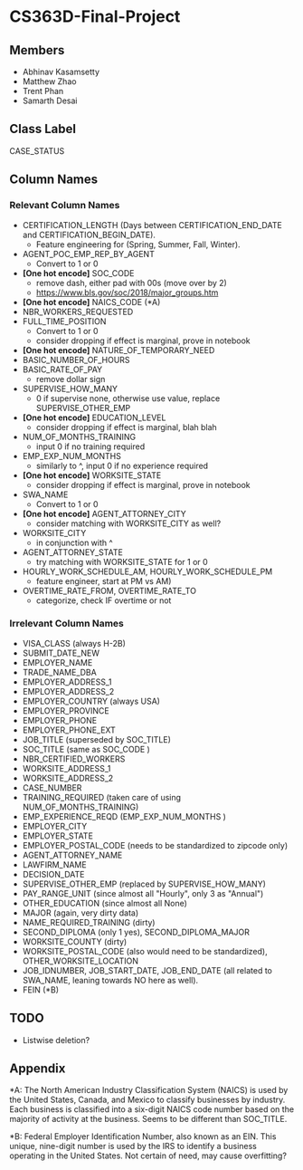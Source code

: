 # CS363D-Final-Project

## Members
- Abhinav Kasamsetty
- Matthew Zhao
- Trent Phan
- Samarth Desai

## Class Label

CASE_STATUS

## Column Names

### Relevant Column Names

- CERTIFICATION_LENGTH (Days between CERTIFICATION_END_DATE and CERTIFICATION_BEGIN_DATE).
    - Feature engineering for (Spring, Summer, Fall, Winter).
- AGENT_POC_EMP_REP_BY_AGENT
    - Convert to 1 or 0
- **[One hot encode]** SOC_CODE
    - remove dash, either pad with 00s (move over by 2)
    - https://www.bls.gov/soc/2018/major_groups.htm
- **[One hot encode]** NAICS_CODE (*A)
- NBR_WORKERS_REQUESTED
- FULL_TIME_POSITION
    - Convert to 1 or 0
    - consider dropping if effect is marginal, prove in notebook
- **[One hot encode]** NATURE_OF_TEMPORARY_NEED
- BASIC_NUMBER_OF_HOURS 
- BASIC_RATE_OF_PAY
    - remove dollar sign
- SUPERVISE_HOW_MANY
    - 0 if supervise none, otherwise use value, replace SUPERVISE_OTHER_EMP
- **[One hot encode]** EDUCATION_LEVEL
    - consider dropping if effect is marginal, blah blah 
- NUM_OF_MONTHS_TRAINING
    - input 0 if no training required
- EMP_EXP_NUM_MONTHS
    - similarly to ^, input 0 if no experience required
- **[One hot encode]** WORKSITE_STATE
    - consider dropping if effect is marginal, prove in notebook
- SWA_NAME
    - Convert to 1 or 0
- **[One hot encode]** AGENT_ATTORNEY_CITY
    - consider matching with WORKSITE_CITY as well?
- WORKSITE_CITY
    - in conjunction with ^
- AGENT_ATTORNEY_STATE
    - try matching with WORKSITE_STATE for 1 or 0
- HOURLY_WORK_SCHEDULE_AM, HOURLY_WORK_SCHEDULE_PM
    - feature engineer, start at PM vs AM)
- OVERTIME_RATE_FROM, OVERTIME_RATE_TO
    - categorize, check IF overtime or not

### Irrelevant Column Names

- VISA_CLASS (always H-2B)
- SUBMIT_DATE_NEW
- EMPLOYER_NAME
- TRADE_NAME_DBA
- EMPLOYER_ADDRESS_1
- EMPLOYER_ADDRESS_2
- EMPLOYER_COUNTRY (always USA)
- EMPLOYER_PROVINCE
- EMPLOYER_PHONE
- EMPLOYER_PHONE_EXT
- JOB_TITLE (superseded by SOC_TITLE)
- SOC_TITLE (same as SOC_CODE )
- NBR_CERTIFIED_WORKERS
- WORKSITE_ADDRESS_1
- WORKSITE_ADDRESS_2
- CASE_NUMBER
- TRAINING_REQUIRED (taken care of using NUM_OF_MONTHS_TRAINING)
- EMP_EXPERIENCE_REQD (EMP_EXP_NUM_MONTHS )
- EMPLOYER_CITY
- EMPLOYER_STATE
- EMPLOYER_POSTAL_CODE (needs to be standardized to zipcode only)
- AGENT_ATTORNEY_NAME
- LAWFIRM_NAME
- DECISION_DATE
- SUPERVISE_OTHER_EMP (replaced by SUPERVISE_HOW_MANY)
- PAY_RANGE_UNIT (since almost all "Hourly", only 3 as "Annual")
- OTHER_EDUCATION (since almost all None)
- MAJOR (again, very dirty data)
- NAME_REQUIRED_TRAINING (dirty)
- SECOND_DIPLOMA (only 1 yes), SECOND_DIPLOMA_MAJOR
- WORKSITE_COUNTY (dirty)
- WORKSITE_POSTAL_CODE (also would need to be standardized), OTHER_WORKSITE_LOCATION
- JOB_IDNUMBER, JOB_START_DATE, JOB_END_DATE (all related to SWA_NAME, leaning towards NO here as well).
- FEIN (*B)

## TODO

- Listwise deletion?

## Appendix

*A: The North American Industry Classification System (NAICS) is used by the United States, Canada, and Mexico to classify businesses by industry. Each business is classified into a six-digit NAICS code number based on the majority of activity at the business. Seems to be different than SOC_TITLE.

*B: Federal Employer Identification Number, also known as an EIN. This unique, nine-digit number is used by the IRS to identify a business operating in the United States. Not certain of need, may cause overfitting?
